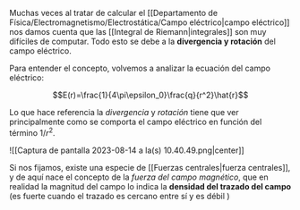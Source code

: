 
Muchas veces al tratar de calcular el [[Departamento de Física/Electromagnetismo/Electrostática/Campo eléctrico|campo eléctrico]] nos damos cuenta que las [[Integral de Riemann|integrales]] son muy difíciles de computar. Todo esto se debe a la **divergencia y rotación** del campo eléctrico. 

Para entender el concepto, volvemos a analizar la ecuación del campo eléctrico: 

$$E(r)=\frac{1}{4\pi\epsilon_0}\frac{q}{r^2}\hat{r}$$

Lo que hace referencia la *divergencia* y *rotación* tiene que ver principalmente como se comporta el campo eléctrico en función del término $1/r^2$.   

![[Captura de pantalla 2023-08-14 a la(s) 10.40.49.png|center]]

Si nos fijamos, existe una especie de [[Fuerzas centrales|fuerza centrales]], y de aquí nace el concepto de la *fuerza del campo magnético*, que en realidad la magnitud del campo lo indica la **densidad del trazado del campo** (es fuerte cuando el trazado es cercano entre sí y es débil )